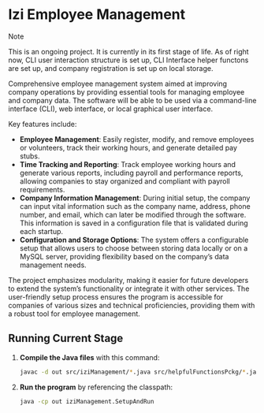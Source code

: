 # Izi Employee Management

>[!Note]
> This is an ongoing project. It is currently in its first stage of life. As of right now, CLI user interaction structure is set up, CLI Interface helper functons are set up, and company registration is set up on local storage.

Comprehensive employee management system aimed at improving company operations by providing essential tools for managing employee and company data. The software will be able to be used via a command-line interface (CLI), web interface, or local graphical user interface.

Key features include:
- **Employee Management**: Easily register, modify, and remove employees or volunteers, track their working hours, and generate detailed pay stubs.
- **Time Tracking and Reporting**: Track employee working hours and generate various reports, including payroll and performance reports, allowing companies to stay organized and compliant with payroll requirements.
- **Company Information Management**: During initial setup, the company can input vital information such as the company name, address, phone number, and email, which can later be modified through the software. This information is saved in a configuration file that is validated during each startup.
- **Configuration and Storage Options**: The system offers a configurable setup that allows users to choose between storing data locally or on a MySQL server, providing flexibility based on the company’s data management needs.

The project emphasizes modularity, making it easier for future developers to extend the system’s functionality or integrate it with other services. The user-friendly setup process ensures the program is accessible for companies of various sizes and technical proficiencies, providing them with a robust tool for employee management.

## Running Current Stage

1. **Compile the Java files** with this command:
   ```bash
   javac -d out src/iziManagement/*.java src/helpfulFunctionsPckg/*.java
   ```

2. **Run the program** by referencing the classpath:
   ```bash
   java -cp out iziManagement.SetupAndRun
   ```
